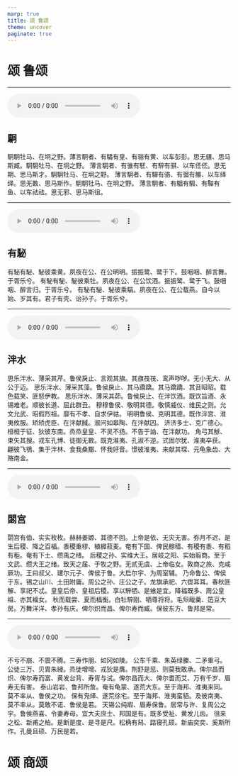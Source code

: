 ```yaml
---
marp: true
title: 颂 鲁颂
theme: uncover
paginate: true
---
```


# 颂 鲁颂

---

![](assets/audios/28/1.mp3)

## 駉

駉駉牡马、在坰之野。薄言駉者、有驈有皇、有骊有黄、以车彭彭。思无疆、思马斯臧。駉駉牡马、在坰之野。
薄言駉者、有骓有駓、有騂有骐、以车伾伾。思无期、思马斯才。駉駉牡马、在坰之野。
薄言駉者、有驒有骆、有骝有雒、以车绎绎。思无斁、思马斯作。駉駉牡马、在坰之野。
薄言駉者、有駰有騢、有驔有鱼、以车祛祛。思无邪、思马斯徂。

---

![](assets/audios/28/2.mp3)

## 有駜

有駜有駜、駜彼乘黄。夙夜在公、在公明明。振振鹭、鹭于下。鼓咽咽、醉言舞。于胥乐兮。
有駜有駜、駜彼乘牡。夙夜在公、在公饮酒。振振鹭、鹭于飞。鼓咽咽、醉言归。于胥乐兮。
有駜有駜、駜彼乘駽。夙夜在公、在公载燕。自今以始、岁其有。君子有壳、诒孙子。于胥乐兮。

---

![](assets/audios/28/3.mp3)

## 泮水

思乐泮水、薄采其芹。鲁侯戾止、言观其旗。其旗茷茷、鸾声哕哕。无小无大、从公于迈。
思乐泮水、薄采其藻。鲁侯戾止、其马蹻蹻。其马蹻蹻、其音昭昭。载色载笑、匪怒伊教。
思乐泮水、薄采其茆。鲁侯戾止、在泮饮酒。既饮旨酒、永锡难老。顺彼长道、屈此群丑。
穆穆鲁侯、敬明其德。敬慎威仪、维民之则。允文允武、昭假烈祖。靡有不孝、自求伊祜。
明明鲁侯、克明其德。既作泮宫、淮夷攸服。矫矫虎臣、在泮献馘。淑问如皋陶、在泮献囚。
济济多士、克广德心。桓桓于征、狄彼东南。烝烝皇皇、不吴不扬。不告于訩、在泮献功。
角弓其觩、束矢其搜。戎车孔博、徒御无斁。既克淮夷、孔淑不逆。式固尔犹、淮夷卒获。
翩彼飞鴞、集于泮林、食我桑黮、怀我好音。憬彼淮夷、来献其琛、元龟象齿、大赂南金。

---

![](assets/audios/28/4.mp3)

## 閟宫

閟宫有侐、实实枚枚。赫赫姜嫄、其德不回。上帝是依、无灾无害。弥月不迟、是生后稷、降之百福。黍稷重穋、稙稺菽麦。奄有下国、俾民稼穑、有稷有黍、有稻有秬。奄有下土、缵禹之绪。
后稷之孙、实维大王。居岐之阳、实始翦商。至于文武、缵大王之绪。致天之届、于牧之野。无贰无虞、上帝临女。敦商之旅、克咸厥功。王曰叔父、建尔元子、俾侯于鲁。大启尔宇、为周室辅。
乃命鲁公、俾侯于东。锡之山川、土田附庸。周公之孙、庄公之子。龙旗承祀、六辔耳耳。春秋匪解、享祀不忒。皇皇后帝、皇祖后稷。享以騂牺、是飨是宜。降福既多、周公皇祖、亦其福女。
秋而载尝、夏而楅衡。白牡騂刚、牺尊将将。毛炰胾羹、笾豆大房。万舞洋洋、孝孙有庆。俾尔炽而昌、俾尔寿而臧。保彼东方、鲁邦是常。

---

![](assets/audios/28/5.mp3)

不亏不崩、不震不腾。三寿作朋、如冈如陵。
公车千乘、朱英绿縢、二矛重弓。公徒三万、贝胄朱綅。烝徒增增、戎狄是膺。荆舒是惩、则莫我敢承。俾尔昌而炽、俾尔寿而富、黄发台背、寿胥与试。俾尔昌而大、俾尔耆而艾、万有千岁、眉寿无有害。
泰山岩岩、鲁邦所詹。奄有龟蒙、遂荒大东。至于海邦、淮夷来同。莫不率从、鲁侯之功。
保有凫绎、遂荒徐宅。至于海邦、淮夷蛮貊。及彼南夷、莫不率从。莫敢不诺、鲁侯是若。
天锡公纯嘏、眉寿保鲁。居常与许、复周公之宇。鲁侯燕喜、令妻寿母。宜大夫庶士、邦国是有。既多受祉、黄发儿齿。
徂来之松、新甫之柏。是断是度、是寻是尺。松桷有舄、路寝孔硕。新庙奕奕、奚斯所作。孔曼且硕、万民是若。

# 颂 商颂
